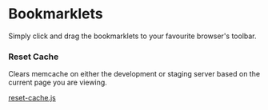 # Bookmarklets

Simply click and drag the bookmarklets to your favourite browser's toolbar.

### Reset Cache

Clears memcache on either the development or staging server based on the current page you are viewing.

<a href="javascript:(function(d, s){var a=d.createElement(s);a.async=true;a.src='https://raw.github.com/mattbenton/fanplayr/master/bookmarklets/reset-cache.js';d.body.appendChild(a)})(document, 'script')">reset-cache.js</a>